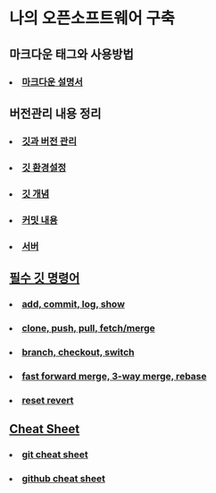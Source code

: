 # 나의 오픈소프트웨어 구축

## 마크다운 태그와 사용방법
 ### <li><a href="https://github.com/uh004/OSS-Summary/blob/main/Markdown/Markdown.md" target="_blank">마크다운 설명서</a>
  
## 버전관리 내용 정리
### <li><a href="https://github.com/uh004/OSS-Summary/blob/main/git/lecture1.md">깃과 버전 관리</li>
### <li><a href="https://github.com/uh004/OSS-Summary/blob/main/git/lecture2.md">깃 환경설정</li> 
### <li><a href="https://github.com/uh004/OSS-Summary/blob/main/git/lecture3.md">깃 개념</li> 
### <li><a href="https://github.com/uh004/OSS-Summary/blob/main/git/lecture4.md">커밋 내용</li> 
### <li><a href="https://github.com/uh004/OSS-Summary/blob/main/git/lecture5.md">서버</li> 

## 필수 깃 명령어
### <li><a href="https://github.com/uh004/OSS-Summary/blob/main/git_code/code1.md">add, commit, log, show</li>   
### <li><a href="https://github.com/uh004/OSS-Summary/blob/main/git_code/code2.md">clone, push, pull, fetch/merge</li>   
### <li><a href="https://github.com/uh004/OSS-Summary/blob/main/git_code/code3.md">branch, checkout, switch</li>   
### <li><a href="https://github.com/uh004/OSS-Summary/blob/main/git_code/code4.md">fast forward merge, 3-way merge, rebase</li>
### <li><a href="https://github.com/uh004/OSS-Summary/blob/main/git_code/code5.md">reset revert</li>

## Cheat Sheet
### <li><a href="https://github.com/uh004/OSS-Summary/blob/main/cheat_sheet/git_cheat_sheet.md">git cheat sheet</li>
### <li><a href="https://github.com/uh004/OSS-Summary/blob/main/cheat_sheet/github_cheat_sheet.md">github cheat sheet</li>
